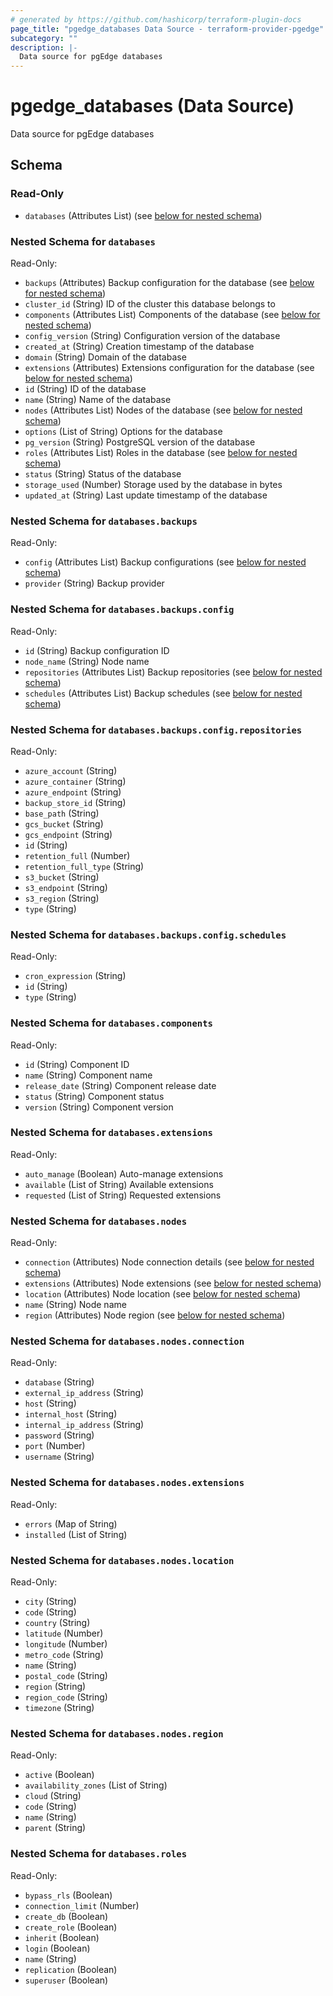 ```yaml
---
# generated by https://github.com/hashicorp/terraform-plugin-docs
page_title: "pgedge_databases Data Source - terraform-provider-pgedge"
subcategory: ""
description: |-
  Data source for pgEdge databases
---
```


# pgedge_databases (Data Source)

Data source for pgEdge databases



<!-- schema generated by tfplugindocs -->
## Schema

### Read-Only

- `databases` (Attributes List) (see [below for nested schema](#nestedatt--databases))

<a id="nestedatt--databases"></a>
### Nested Schema for `databases`

Read-Only:

- `backups` (Attributes) Backup configuration for the database (see [below for nested schema](#nestedatt--databases--backups))
- `cluster_id` (String) ID of the cluster this database belongs to
- `components` (Attributes List) Components of the database (see [below for nested schema](#nestedatt--databases--components))
- `config_version` (String) Configuration version of the database
- `created_at` (String) Creation timestamp of the database
- `domain` (String) Domain of the database
- `extensions` (Attributes) Extensions configuration for the database (see [below for nested schema](#nestedatt--databases--extensions))
- `id` (String) ID of the database
- `name` (String) Name of the database
- `nodes` (Attributes List) Nodes of the database (see [below for nested schema](#nestedatt--databases--nodes))
- `options` (List of String) Options for the database
- `pg_version` (String) PostgreSQL version of the database
- `roles` (Attributes List) Roles in the database (see [below for nested schema](#nestedatt--databases--roles))
- `status` (String) Status of the database
- `storage_used` (Number) Storage used by the database in bytes
- `updated_at` (String) Last update timestamp of the database

<a id="nestedatt--databases--backups"></a>
### Nested Schema for `databases.backups`

Read-Only:

- `config` (Attributes List) Backup configurations (see [below for nested schema](#nestedatt--databases--backups--config))
- `provider` (String) Backup provider

<a id="nestedatt--databases--backups--config"></a>
### Nested Schema for `databases.backups.config`

Read-Only:

- `id` (String) Backup configuration ID
- `node_name` (String) Node name
- `repositories` (Attributes List) Backup repositories (see [below for nested schema](#nestedatt--databases--backups--config--repositories))
- `schedules` (Attributes List) Backup schedules (see [below for nested schema](#nestedatt--databases--backups--config--schedules))

<a id="nestedatt--databases--backups--config--repositories"></a>
### Nested Schema for `databases.backups.config.repositories`

Read-Only:

- `azure_account` (String)
- `azure_container` (String)
- `azure_endpoint` (String)
- `backup_store_id` (String)
- `base_path` (String)
- `gcs_bucket` (String)
- `gcs_endpoint` (String)
- `id` (String)
- `retention_full` (Number)
- `retention_full_type` (String)
- `s3_bucket` (String)
- `s3_endpoint` (String)
- `s3_region` (String)
- `type` (String)


<a id="nestedatt--databases--backups--config--schedules"></a>
### Nested Schema for `databases.backups.config.schedules`

Read-Only:

- `cron_expression` (String)
- `id` (String)
- `type` (String)




<a id="nestedatt--databases--components"></a>
### Nested Schema for `databases.components`

Read-Only:

- `id` (String) Component ID
- `name` (String) Component name
- `release_date` (String) Component release date
- `status` (String) Component status
- `version` (String) Component version


<a id="nestedatt--databases--extensions"></a>
### Nested Schema for `databases.extensions`

Read-Only:

- `auto_manage` (Boolean) Auto-manage extensions
- `available` (List of String) Available extensions
- `requested` (List of String) Requested extensions


<a id="nestedatt--databases--nodes"></a>
### Nested Schema for `databases.nodes`

Read-Only:

- `connection` (Attributes) Node connection details (see [below for nested schema](#nestedatt--databases--nodes--connection))
- `extensions` (Attributes) Node extensions (see [below for nested schema](#nestedatt--databases--nodes--extensions))
- `location` (Attributes) Node location (see [below for nested schema](#nestedatt--databases--nodes--location))
- `name` (String) Node name
- `region` (Attributes) Node region (see [below for nested schema](#nestedatt--databases--nodes--region))

<a id="nestedatt--databases--nodes--connection"></a>
### Nested Schema for `databases.nodes.connection`

Read-Only:

- `database` (String)
- `external_ip_address` (String)
- `host` (String)
- `internal_host` (String)
- `internal_ip_address` (String)
- `password` (String)
- `port` (Number)
- `username` (String)


<a id="nestedatt--databases--nodes--extensions"></a>
### Nested Schema for `databases.nodes.extensions`

Read-Only:

- `errors` (Map of String)
- `installed` (List of String)


<a id="nestedatt--databases--nodes--location"></a>
### Nested Schema for `databases.nodes.location`

Read-Only:

- `city` (String)
- `code` (String)
- `country` (String)
- `latitude` (Number)
- `longitude` (Number)
- `metro_code` (String)
- `name` (String)
- `postal_code` (String)
- `region` (String)
- `region_code` (String)
- `timezone` (String)


<a id="nestedatt--databases--nodes--region"></a>
### Nested Schema for `databases.nodes.region`

Read-Only:

- `active` (Boolean)
- `availability_zones` (List of String)
- `cloud` (String)
- `code` (String)
- `name` (String)
- `parent` (String)



<a id="nestedatt--databases--roles"></a>
### Nested Schema for `databases.roles`

Read-Only:

- `bypass_rls` (Boolean)
- `connection_limit` (Number)
- `create_db` (Boolean)
- `create_role` (Boolean)
- `inherit` (Boolean)
- `login` (Boolean)
- `name` (String)
- `replication` (Boolean)
- `superuser` (Boolean)
